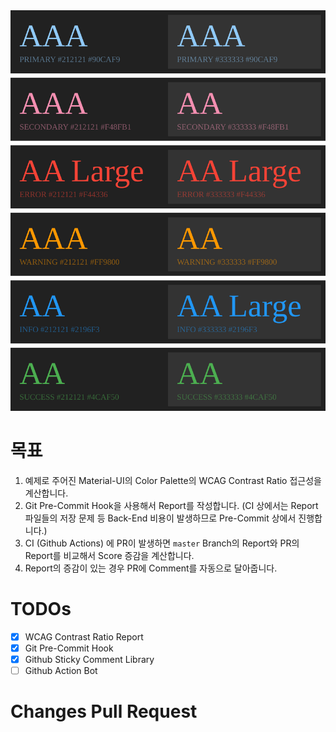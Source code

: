 <img src="example/snapshots/wcag-contrast/preview.svg"/>

# 목표

1. 예제로 주어진 Material-UI의 Color Palette의 WCAG Contrast Ratio 접근성을 계산합니다.
2. Git Pre-Commit Hook을 사용해서 Report를 작성합니다. (CI 상에서는 Report 파일들의 저장 문제 등 Back-End 비용이 발생하므로 Pre-Commit 상에서 진행합니다.)
3. CI (Github Actions) 에 PR이 발생하면 `master` Branch의 Report와 PR의 Report를 비교해서 Score 증감을 계산합니다.
4. Report의 증감이 있는 경우 PR에 Comment를 자동으로 달아줍니다.

# TODOs

- [x] WCAG Contrast Ratio Report
- [x] Git Pre-Commit Hook
- [x] Github Sticky Comment Library
- [ ] Github Action Bot

# Changes Pull Request